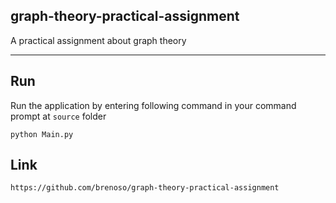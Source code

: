 ## graph-theory-practical-assignment

A practical assignment about graph theory

---

## Run

Run the application by entering following command in your command prompt at ```source``` folder
```
python Main.py
```

## Link

```
https://github.com/brenoso/graph-theory-practical-assignment
```

